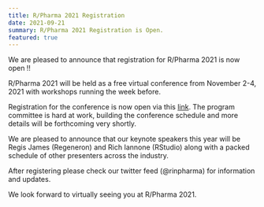 ```yaml
---
title: R/Pharma 2021 Registration
date: 2021-09-21
summary: R/Pharma 2021 Registration is Open.
featured: true
---
```


We are pleased to announce that registration for R/Pharma 2021 is now open !!

R/Pharma 2021 will be held as a free virtual conference from November 2-4, 2021 with workshops running the week before.

Registration for the conference is now open via this [link](https://hopin.com/events/r-pharma-2021/registration).  The program committee is hard at work, building the conference schedule and more details will be forthcoming very shortly.

We are pleased to announce that our keynote speakers this year will be Regis James (Regeneron) and Rich Iannone (RStudio) along with a packed schedule of other presenters across the industry.

After registering please check our twitter feed (@rinpharma) for information and updates.

We look forward to virtually seeing you at R/Pharma 2021.
